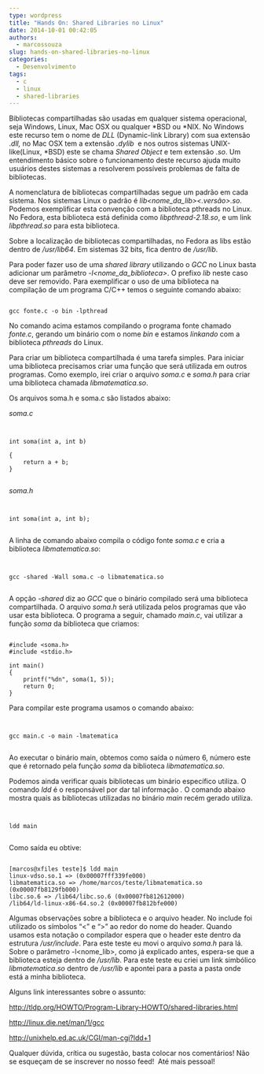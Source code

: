 ```yaml
---
type: wordpress
title: "Hands On: Shared Libraries no Linux"
date: 2014-10-01 00:42:05
authors:
  - marcossouza
slug: hands-on-shared-libraries-no-linux
categories:
  - Desenvolvimento
tags:
  - c
  - linux
  - shared-libraries
---
```


Bibliotecas compartilhadas são usadas em qualquer sistema operacional, seja Windows, Linux, Mac OSX ou qualquer *BSD ou *NIX. No Windows este recurso tem o nome de <i>DLL</i> (Dynamic-link Library) com sua extensão .<i>dll, </i>no Mac OSX tem a extensão <em>.dylib</em>  e nos outros sistemas UNIX-like(Linux, *BSD) este se chama <i>Shared Object </i>e tem extensão <i>.so</i>. Um entendimento básico sobre o funcionamento deste recurso ajuda muito usuários destes sistemas a resolverem possíveis problemas de falta de bibliotecas.

A nomenclatura de bibliotecas compartilhadas segue um padrão em cada sistema. Nos sistemas Linux o padrão é <i>lib&lt;nome_da_lib</i><i>&gt;&lt;.versão&gt;.so. </i>Podemos exemplificar esta convenção com a biblioteca pthreads no Linux. No Fedora, esta biblioteca está definida como <i>libpthread-2.18.so</i>, e um link <i>libpthread.so</i> para esta biblioteca.

Sobre a localização de bibliotecas compartilhadas, no Fedora as libs estão dentro de <i>/usr/lib64</i>. Em sistemas 32 bits, fica dentro de <i>/usr/lib</i>.

Para poder fazer uso de uma <i>shared library </i>utilizando o <i>GCC</i> no Linux basta adicionar um parâmetro <i>-l&lt;nome_da_</i><i>biblioteca&gt;</i>. O prefixo <i>lib</i> neste caso deve ser removido. Para exemplificar o uso de uma biblioteca na compilação de um programa C/C++ temos o seguinte comando abaixo:

<pre><code class="bash">
gcc fonte.c -o bin -lpthread
</code></pre>

No comando acima estamos compilando o programa fonte chamado <i>fonte.c</i>, gerando um binário com o nome <i>bin</i> e estamos <i>linkando</i> com a biblioteca <i>pthreads </i>do Linux.

Para criar um biblioteca compartilhada é uma tarefa simples. Para iniciar uma biblioteca precisamos criar uma função que será utilizada em outros programas. Como exemplo, irei criar o arquivo <i>soma.c</i> e <i>soma.h</i> para criar uma biblioteca chamada <i>libmatematica.so</i>.

Os arquivos soma.h e soma.c são listados abaixo:

<em>soma.c</em>

<pre><code class="c">

int soma(int a, int b)

{
    return a + b;
}

</code></pre>

<em>soma.h</em>

<pre><code class="c">

int soma(int a, int b);

</code></pre>

A linha de comando abaixo compila o código fonte <i>soma.c </i> e cria a biblioteca <i>libmatematica.so</i>:

<pre><code class="bash">

gcc -shared -Wall soma.c -o libmatematica.so

</code></pre>

A opção <i>-shared </i>diz ao <i>GCC</i> que o binário compilado será uma biblioteca compartilhada. O arquivo <i>soma.h </i>será utilizada pelos programas que vão usar esta biblioteca. O programa a seguir, chamado <i>main.c</i>, vai utilizar a função <i>soma</i> da biblioteca que criamos:

<pre><code class="c">
#include &lt;soma.h&gt;
#include &lt;stdio.h&gt;

int main()
{
    printf(&quot;%dn&quot;, soma(1, 5));
    return 0;
}
</code></pre>

Para compilar este programa usamos o comando abaixo:

<pre><code class="bash">

gcc main.c -o main -lmatematica

</code></pre>

Ao executar o binário main, obtemos como saída o número 6, número este que é retornado pela função <em>soma </em> da biblioteca <em>libmatematica.so</em>.

Podemos ainda verificar quais bibliotecas um binário específico utiliza. O comando <i>ldd </i>é o responsável por dar tal informação <i>. </i>O comando abaixo mostra quais as bibliotecas utilizadas no binário <i>main</i> recém gerado utiliza.

<pre><code class="bash">

ldd main

</code></pre>

Como saída eu obtive:

<pre><code class="bash">
[marcos@xfiles teste]$ ldd main
linux-vdso.so.1 =&gt; (0x00007fff339fe000)
libmatematica.so =&gt; /home/marcos/teste/libmatematica.so (0x00007fb8129fb000)
libc.so.6 =&gt; /lib64/libc.so.6 (0x00007fb812612000)
/lib64/ld-linux-x86-64.so.2 (0x00007fb812bfe000)
</code></pre>

Algumas observações sobre a biblioteca e o arquivo header. No include foi utilizado os símbolos “&lt;” e “&gt;” ao redor do nome do header. Quando usamos esta notação o compilador espera que o header este dentro da estrutura <i>/usr/include</i>. Para este teste eu movi o arquivo <i>soma.h</i> para lá. Sobre o parâmetro -l&lt;nome_lib&gt;, como já explicado antes, espera-se que a biblioteca esteja dentro de <i>/usr/lib</i>. Para este teste eu criei um link simbólico <i>libmatematica.so</i> dentro de <i>/usr/lib</i> e apontei para a pasta a pasta onde está a minha biblioteca.

Alguns link interessantes sobre o assunto:

<a href="http://tldp.org/HOWTO/Program-Library-HOWTO/shared-libraries.html">http://tldp.org/HOWTO/Program-Library-HOWTO/shared-libraries.html</a>

<a href="http://linux.die.net/man/1/gcc">http://linux.die.net/man/1/gcc</a>

<a href="http://unixhelp.ed.ac.uk/CGI/man-cgi?ldd+1">http://unixhelp.ed.ac.uk/CGI/man-cgi?ldd+1</a>

Qualquer dúvida, crítica ou sugestão, basta colocar nos comentários! Não se esqueçam de se inscrever no nosso feed!  Até mais pessoal!
